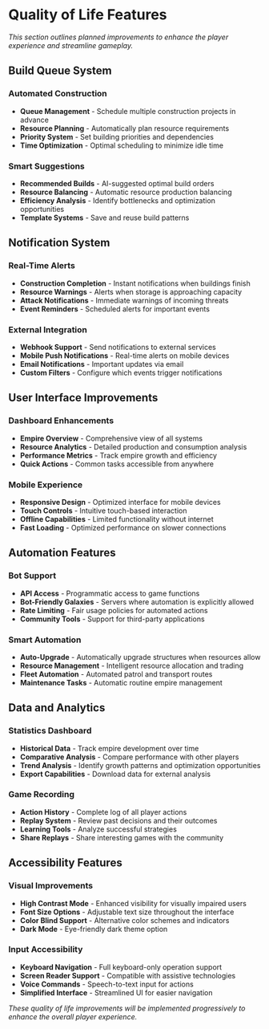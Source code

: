 # Quality of Life Features

*This section outlines planned improvements to enhance the player experience and streamline gameplay.*

## Build Queue System

### Automated Construction
- **Queue Management** - Schedule multiple construction projects in advance
- **Resource Planning** - Automatically plan resource requirements
- **Priority System** - Set building priorities and dependencies
- **Time Optimization** - Optimal scheduling to minimize idle time

### Smart Suggestions
- **Recommended Builds** - AI-suggested optimal build orders
- **Resource Balancing** - Automatic resource production balancing
- **Efficiency Analysis** - Identify bottlenecks and optimization opportunities
- **Template Systems** - Save and reuse build patterns

## Notification System

### Real-Time Alerts
- **Construction Completion** - Instant notifications when buildings finish
- **Resource Warnings** - Alerts when storage is approaching capacity
- **Attack Notifications** - Immediate warnings of incoming threats
- **Event Reminders** - Scheduled alerts for important events

### External Integration
- **Webhook Support** - Send notifications to external services
- **Mobile Push Notifications** - Real-time alerts on mobile devices
- **Email Notifications** - Important updates via email
- **Custom Filters** - Configure which events trigger notifications

## User Interface Improvements

### Dashboard Enhancements
- **Empire Overview** - Comprehensive view of all systems
- **Resource Analytics** - Detailed production and consumption analysis
- **Performance Metrics** - Track empire growth and efficiency
- **Quick Actions** - Common tasks accessible from anywhere

### Mobile Experience
- **Responsive Design** - Optimized interface for mobile devices
- **Touch Controls** - Intuitive touch-based interaction
- **Offline Capabilities** - Limited functionality without internet
- **Fast Loading** - Optimized performance on slower connections

## Automation Features

### Bot Support
- **API Access** - Programmatic access to game functions
- **Bot-Friendly Galaxies** - Servers where automation is explicitly allowed
- **Rate Limiting** - Fair usage policies for automated actions
- **Community Tools** - Support for third-party applications

### Smart Automation
- **Auto-Upgrade** - Automatically upgrade structures when resources allow
- **Resource Management** - Intelligent resource allocation and trading
- **Fleet Automation** - Automated patrol and transport routes
- **Maintenance Tasks** - Automatic routine empire management

## Data and Analytics

### Statistics Dashboard
- **Historical Data** - Track empire development over time
- **Comparative Analysis** - Compare performance with other players
- **Trend Analysis** - Identify growth patterns and optimization opportunities
- **Export Capabilities** - Download data for external analysis

### Game Recording
- **Action History** - Complete log of all player actions
- **Replay System** - Review past decisions and their outcomes
- **Learning Tools** - Analyze successful strategies
- **Share Replays** - Share interesting games with the community

## Accessibility Features

### Visual Improvements
- **High Contrast Mode** - Enhanced visibility for visually impaired users
- **Font Size Options** - Adjustable text size throughout the interface
- **Color Blind Support** - Alternative color schemes and indicators
- **Dark Mode** - Eye-friendly dark theme option

### Input Accessibility
- **Keyboard Navigation** - Full keyboard-only operation support
- **Screen Reader Support** - Compatible with assistive technologies
- **Voice Commands** - Speech-to-text input for actions
- **Simplified Interface** - Streamlined UI for easier navigation

*These quality of life improvements will be implemented progressively to enhance the overall player experience.* 
